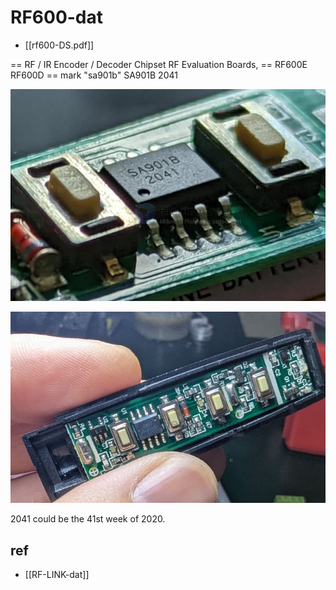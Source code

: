 
# RF600-dat

- [[rf600-DS.pdf]]

== RF / IR Encoder / Decoder Chipset RF Evaluation Boards, == RF600E RF600D == mark "sa901b" SA901B 2041


![](2025-07-08-13-18-52.png)

![](2025-07-08-13-32-47.png)

2041 could be the 41st week of 2020.


## ref 

- [[RF-LINK-dat]]